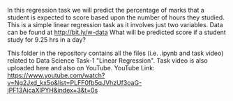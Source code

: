 In this regression task we will predict the percentage of marks that a student is expected to score based upon the number of hours they studied. This is a simple linear regression task as it
involves just two variables. 
Data can be found at http://bit.ly/w-data
What will be predicted score if a student study for 9.25 hrs in a day?

This folder in the repository contains all the files (i.e.  .ipynb and task video) related to Data Science Task-1 "Linear Regression". Task video is also uploaded here and also on YouTube.
YouTube Link: https://www.youtube.com/watch?v=Ng2Jxd_kx5o&list=PLFF0fb5qJVhzUf3oaG-jPF13AjcaXIPYH&index=3&t=0s
